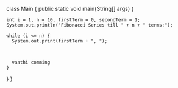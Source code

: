 class Main {
  public static void main(String[] args) {

    int i = 1, n = 10, firstTerm = 0, secondTerm = 1;
    System.out.println("Fibonacci Series till " + n + " terms:");

    while (i <= n) {
      System.out.print(firstTerm + ", ");

 

      vaathi comming
    }
  }
}
